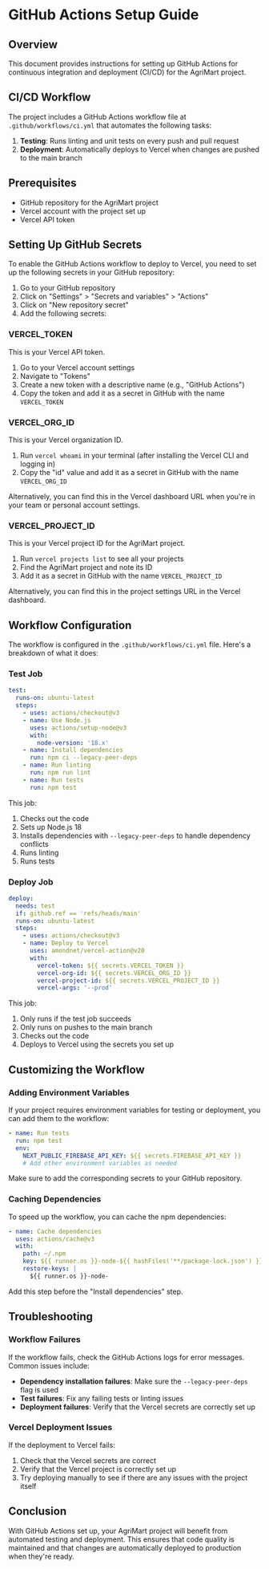 # GitHub Actions Setup Guide

## Overview

This document provides instructions for setting up GitHub Actions for continuous integration and deployment (CI/CD) for the AgriMart project.

## CI/CD Workflow

The project includes a GitHub Actions workflow file at `.github/workflows/ci.yml` that automates the following tasks:

1. **Testing**: Runs linting and unit tests on every push and pull request
2. **Deployment**: Automatically deploys to Vercel when changes are pushed to the main branch

## Prerequisites

- GitHub repository for the AgriMart project
- Vercel account with the project set up
- Vercel API token

## Setting Up GitHub Secrets

To enable the GitHub Actions workflow to deploy to Vercel, you need to set up the following secrets in your GitHub repository:

1. Go to your GitHub repository
2. Click on "Settings" > "Secrets and variables" > "Actions"
3. Click on "New repository secret"
4. Add the following secrets:

### VERCEL_TOKEN

This is your Vercel API token.

1. Go to your Vercel account settings
2. Navigate to "Tokens"
3. Create a new token with a descriptive name (e.g., "GitHub Actions")
4. Copy the token and add it as a secret in GitHub with the name `VERCEL_TOKEN`

### VERCEL_ORG_ID

This is your Vercel organization ID.

1. Run `vercel whoami` in your terminal (after installing the Vercel CLI and logging in)
2. Copy the "id" value and add it as a secret in GitHub with the name `VERCEL_ORG_ID`

Alternatively, you can find this in the Vercel dashboard URL when you're in your team or personal account settings.

### VERCEL_PROJECT_ID

This is your Vercel project ID for the AgriMart project.

1. Run `vercel projects list` to see all your projects
2. Find the AgriMart project and note its ID
3. Add it as a secret in GitHub with the name `VERCEL_PROJECT_ID`

Alternatively, you can find this in the project settings URL in the Vercel dashboard.

## Workflow Configuration

The workflow is configured in the `.github/workflows/ci.yml` file. Here's a breakdown of what it does:

### Test Job

```yaml
test:
  runs-on: ubuntu-latest
  steps:
    - uses: actions/checkout@v3
    - name: Use Node.js
      uses: actions/setup-node@v3
      with:
        node-version: '18.x'
    - name: Install dependencies
      run: npm ci --legacy-peer-deps
    - name: Run linting
      run: npm run lint
    - name: Run tests
      run: npm test
```

This job:
1. Checks out the code
2. Sets up Node.js 18
3. Installs dependencies with `--legacy-peer-deps` to handle dependency conflicts
4. Runs linting
5. Runs tests

### Deploy Job

```yaml
deploy:
  needs: test
  if: github.ref == 'refs/heads/main'
  runs-on: ubuntu-latest
  steps:
    - uses: actions/checkout@v3
    - name: Deploy to Vercel
      uses: amondnet/vercel-action@v20
      with:
        vercel-token: ${{ secrets.VERCEL_TOKEN }}
        vercel-org-id: ${{ secrets.VERCEL_ORG_ID }}
        vercel-project-id: ${{ secrets.VERCEL_PROJECT_ID }}
        vercel-args: '--prod'
```

This job:
1. Only runs if the test job succeeds
2. Only runs on pushes to the main branch
3. Checks out the code
4. Deploys to Vercel using the secrets you set up

## Customizing the Workflow

### Adding Environment Variables

If your project requires environment variables for testing or deployment, you can add them to the workflow:

```yaml
- name: Run tests
  run: npm test
  env:
    NEXT_PUBLIC_FIREBASE_API_KEY: ${{ secrets.FIREBASE_API_KEY }}
    # Add other environment variables as needed
```

Make sure to add the corresponding secrets to your GitHub repository.

### Caching Dependencies

To speed up the workflow, you can cache the npm dependencies:

```yaml
- name: Cache dependencies
  uses: actions/cache@v3
  with:
    path: ~/.npm
    key: ${{ runner.os }}-node-${{ hashFiles('**/package-lock.json') }}
    restore-keys: |
      ${{ runner.os }}-node-
```

Add this step before the "Install dependencies" step.

## Troubleshooting

### Workflow Failures

If the workflow fails, check the GitHub Actions logs for error messages. Common issues include:

- **Dependency installation failures**: Make sure the `--legacy-peer-deps` flag is used
- **Test failures**: Fix any failing tests or linting issues
- **Deployment failures**: Verify that the Vercel secrets are correctly set up

### Vercel Deployment Issues

If the deployment to Vercel fails:

1. Check that the Vercel secrets are correct
2. Verify that the Vercel project is correctly set up
3. Try deploying manually to see if there are any issues with the project itself

## Conclusion

With GitHub Actions set up, your AgriMart project will benefit from automated testing and deployment. This ensures that code quality is maintained and that changes are automatically deployed to production when they're ready.
